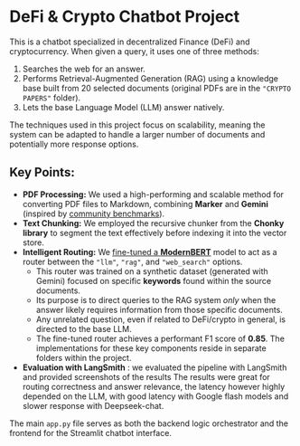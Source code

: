 # DeFi & Crypto Chatbot Project

This is a chatbot specialized in decentralized Finance (DeFi) and cryptocurrency. When given a query, it uses one of three methods:

1.  Searches the web for an answer.
2.  Performs Retrieval-Augmented Generation (RAG) using a knowledge base built from 20 selected documents (original PDFs are in the `"CRYPTO PAPERS"` folder).
3.  Lets the base Language Model (LLM) answer natively.

The techniques used in this project focus on scalability, meaning the system can be adapted to handle a larger number of documents and potentially more response options.

## Key Points:

*   **PDF Processing:** We used a high-performing and scalable method for converting PDF files to Markdown, combining **Marker** and **Gemini** (inspired by [community benchmarks](https://www.reddit.com/r/LocalLLaMA/comments/1jz80f1/i_benchmarked_7_ocr_solutions_on_a_complex/)).
*   **Text Chunking:** We employed the recursive chunker from the **Chonky library** to segment the text effectively before indexing it into the vector store.
*   **Intelligent Routing:** We [fine-tuned a **ModernBERT**](https://huggingface.co/TBM99/Router-RAG-v2) model to act as a router between the `"llm"`, `"rag"`, and `"web_search"` options.
    *   This router was trained on a synthetic dataset (generated with Gemini) focused on specific **keywords** found within the source documents.
    *   Its purpose is to direct queries to the RAG system *only* when the answer likely requires information from those specific documents.
    *   Any unrelated question, even if related to DeFi/crypto in general, is directed to the base LLM.
    *   The fine-tuned router achieves a performant F1 score of **0.85**.
The implementations for these key components reside in separate folders within the project.
* **Evaluation with LangSmith** : we evaluated the pipeline with LangSmith and provided screenshots of the results The results were great for routing correctness and answer relevance, the latency however highly depended on the LLM, with good latency with Google flash models and slower response with Deepseek-chat.

The main `app.py` file serves as both the backend logic orchestrator and the frontend for the Streamlit chatbot interface.
